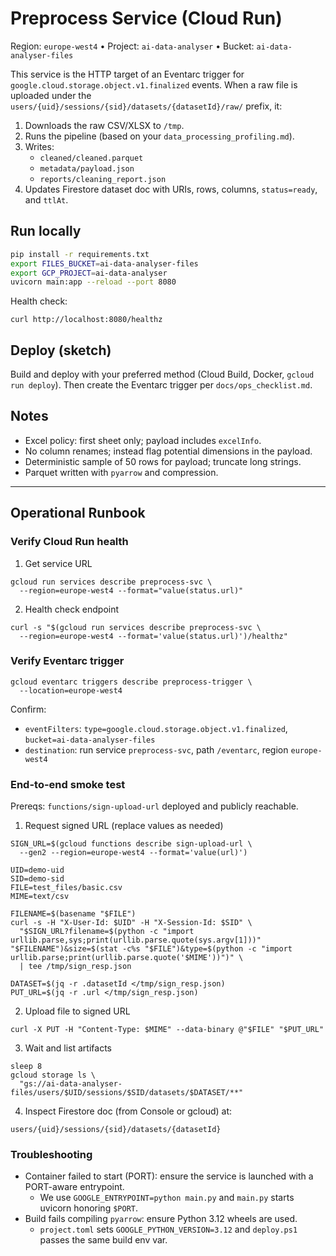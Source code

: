 # Preprocess Service (Cloud Run)

Region: `europe-west4`  •  Project: `ai-data-analyser`  •  Bucket: `ai-data-analyser-files`

This service is the HTTP target of an Eventarc trigger for `google.cloud.storage.object.v1.finalized` events. When a raw file is uploaded under the `users/{uid}/sessions/{sid}/datasets/{datasetId}/raw/` prefix, it:

1. Downloads the raw CSV/XLSX to `/tmp`.
2. Runs the pipeline (based on your `data_processing_profiling.md`).
3. Writes:
   - `cleaned/cleaned.parquet`
   - `metadata/payload.json`
   - `reports/cleaning_report.json`
4. Updates Firestore dataset doc with URIs, rows, columns, `status=ready`, and `ttlAt`.

## Run locally

```bash
pip install -r requirements.txt
export FILES_BUCKET=ai-data-analyser-files
export GCP_PROJECT=ai-data-analyser
uvicorn main:app --reload --port 8080
```

Health check:
```
curl http://localhost:8080/healthz
```

## Deploy (sketch)

Build and deploy with your preferred method (Cloud Build, Docker, `gcloud run deploy`). Then create the Eventarc trigger per `docs/ops_checklist.md`.

## Notes

- Excel policy: first sheet only; payload includes `excelInfo`.
- No column renames; instead flag potential dimensions in the payload.
- Deterministic sample of 50 rows for payload; truncate long strings.
- Parquet written with `pyarrow` and compression.

---

## Operational Runbook

### Verify Cloud Run health

1) Get service URL

```
gcloud run services describe preprocess-svc \
  --region=europe-west4 --format="value(status.url)"
```

2) Health check endpoint

```
curl -s "$(gcloud run services describe preprocess-svc \
  --region=europe-west4 --format='value(status.url)')/healthz"
```

### Verify Eventarc trigger

```
gcloud eventarc triggers describe preprocess-trigger \
  --location=europe-west4
```

Confirm:

- `eventFilters`: `type=google.cloud.storage.object.v1.finalized`, `bucket=ai-data-analyser-files`
- `destination`: run service `preprocess-svc`, path `/eventarc`, region `europe-west4`

### End-to-end smoke test

Prereqs: `functions/sign-upload-url` deployed and publicly reachable.

1) Request signed URL (replace values as needed)

```
SIGN_URL=$(gcloud functions describe sign-upload-url \
  --gen2 --region=europe-west4 --format='value(url)')

UID=demo-uid
SID=demo-sid
FILE=test_files/basic.csv
MIME=text/csv

FILENAME=$(basename "$FILE")
curl -s -H "X-User-Id: $UID" -H "X-Session-Id: $SID" \
  "$SIGN_URL?filename=$(python -c "import urllib.parse,sys;print(urllib.parse.quote(sys.argv[1]))" "$FILENAME")&size=$(stat -c%s "$FILE")&type=$(python -c "import urllib.parse;print(urllib.parse.quote('$MIME'))")" \
  | tee /tmp/sign_resp.json

DATASET=$(jq -r .datasetId </tmp/sign_resp.json)
PUT_URL=$(jq -r .url </tmp/sign_resp.json)
```

2) Upload file to signed URL

```
curl -X PUT -H "Content-Type: $MIME" --data-binary @"$FILE" "$PUT_URL"
```

3) Wait and list artifacts

```
sleep 8
gcloud storage ls \
  "gs://ai-data-analyser-files/users/$UID/sessions/$SID/datasets/$DATASET/**"
```

4) Inspect Firestore doc (from Console or gcloud) at:

`users/{uid}/sessions/{sid}/datasets/{datasetId}`

### Troubleshooting

- Container failed to start (PORT): ensure the service is launched with a PORT-aware entrypoint.
  - We use `GOOGLE_ENTRYPOINT=python main.py` and `main.py` starts uvicorn honoring `$PORT`.
- Build fails compiling `pyarrow`: ensure Python 3.12 wheels are used.
  - `project.toml` sets `GOOGLE_PYTHON_VERSION=3.12` and `deploy.ps1` passes the same build env var.
